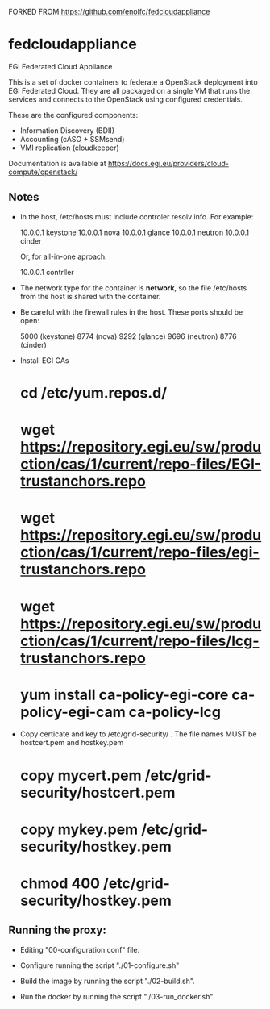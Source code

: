 FORKED FROM https://github.com/enolfc/fedcloudappliance

# fedcloudappliance
EGI Federated Cloud Appliance

This is a set of docker containers to federate a OpenStack deployment into EGI
Federated Cloud. They are all packaged on a single VM that runs the services
and connects to the OpenStack using configured credentials.

These are the configured components:
* Information Discovery (BDII)
* Accounting (cASO + SSMsend)
* VMI replication (cloudkeeper)

Documentation is available at https://docs.egi.eu/providers/cloud-compute/openstack/


## Notes

 * In the host, /etc/hosts must include controler resolv info. For example:

     10.0.0.1   keystone
     10.0.0.1   nova
     10.0.0.1   glance
     10.0.0.1   neutron
     10.0.0.1   cinder

   Or, for all-in-one aproach:

     10.0.0.1 contrller

 * The network type for the container is __network__, so the file /etc/hosts
   from the host is shared with the container.

 * Be careful with the firewall rules in the host. These ports should be open:

   5000 (keystone)
   8774 (nova)
   9292 (glance)
   9696 (neutron)
   8776 (cinder)

 * Install EGI CAs

   # cd /etc/yum.repos.d/
   # wget https://repository.egi.eu/sw/production/cas/1/current/repo-files/EGI-trustanchors.repo
   # wget https://repository.egi.eu/sw/production/cas/1/current/repo-files/egi-trustanchors.repo
   # wget https://repository.egi.eu/sw/production/cas/1/current/repo-files/lcg-trustanchors.repo
   # yum install ca-policy-egi-core ca-policy-egi-cam ca-policy-lcg

 * Copy certicate and key to /etc/grid-security/ . The file names MUST be
   hostcert.pem and hostkey.pem

   # copy mycert.pem /etc/grid-security/hostcert.pem
   # copy mykey.pem /etc/grid-security/hostkey.pem
   # chmod 400 /etc/grid-security/hostkey.pem

## Running the proxy:

 * Editing "00-configuration.conf" file.

 * Configure running the script "./01-configure.sh"

 * Build the image by running the script "./02-build.sh".

 * Run the docker by running the script "./03-run_docker.sh".


